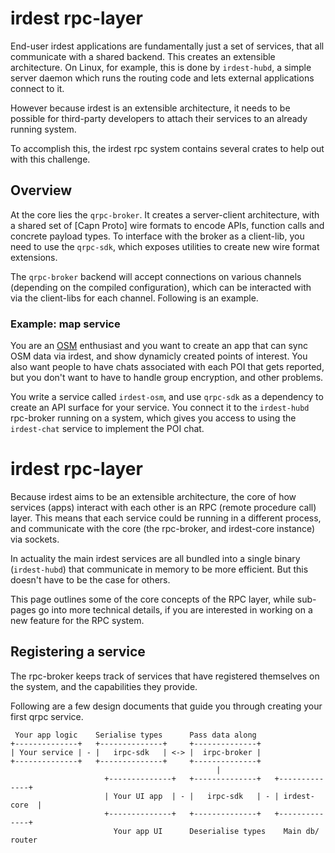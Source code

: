 # irdest rpc-layer

End-user irdest applications are fundamentally just a set of services,
that all communicate with a shared backend.  This creates an
extensible architecture.  On Linux, for example, this is done by
`irdest-hubd`, a simple server daemon which runs the routing code and
lets external applications connect to it.

However because irdest is an extensible architecture, it needs to be
possible for third-party developers to attach their services to an
already running system.

To accomplish this, the irdest rpc system contains several crates to
help out with this challenge.

## Overview

At the core lies the `qrpc-broker`.  It creates a server-client
architecture, with a shared set of [Capn Proto] wire formats to encode
APIs, function calls and concrete payload types.  To interface with
the broker as a client-lib, you need to use the `qrpc-sdk`, which
exposes utilities to create new wire format extensions.

The `qrpc-broker` backend will accept connections on various channels
(depending on the compiled configuration), which can be interacted
with via the client-libs for each channel.  Following is an example.


### Example: map service

You are an [OSM] enthusiast and you want to create an app that can
sync OSM data via irdest, and show dynamicly created points of interest.
You also want people to have chats associated with each POI that gets
reported, but you don't want to have to handle group encryption, and
other problems.

[OSM]: https://openstreetmap.org

You write a service called `irdest-osm`, and use `qrpc-sdk` as a
dependency to create an API surface for your service.  You connect it
to the `irdest-hubd` rpc-broker running on a system, which gives you
access to using the `irdest-chat` service to implement the POI chat.


# irdest rpc-layer


Because irdest aims to be an extensible architecture, the core of
how services (apps) interact with each other is an RPC (remote
procedure call) layer.  This means that each service could be running
in a different process, and communicate with the core (the rpc-broker,
and irdest-core instance) via sockets.

In actuality the main irdest services are all bundled into a single
binary (`irdest-hubd`) that communicate in memory to be more efficient.
But this doesn't have to be the case for others.

This page outlines some of the core concepts of the RPC layer, while
sub-pages go into more technical details, if you are interested in
working on a new feature for the RPC system.


## Registering a service

The rpc-broker keeps track of services that have registered themselves
on the system, and the capabilities they provide.

Following are a few design documents that guide you through creating
your first qrpc service.


```
 Your app logic    Serialise types      Pass data along
+--------------+   +--------------+     +--------------+
| Your service | - |   irpc-sdk   | <-> |  irpc-broker |
+--------------+   +--------------+     +--------------+
                                              |
                     +--------------+   +--------------+   +--------------+
                     | Your UI app  | - |   irpc-sdk   | - | irdest-core  | 
                     +--------------+   +--------------+   +--------------+
                       Your app UI      Deserialise types    Main db/ router
```

